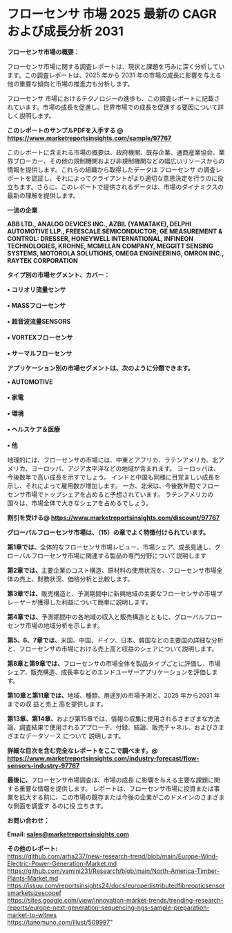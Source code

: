 # フローセンサ 市場 2025 最新の CAGR および成長分析 2031

<strong><b>フローセンサ市場の概要：</b></strong>

フローセンサ市場に関する調査レポートは、現状と課題を巧みに深く分析しています。この調査レポートは、2025 年から 2031 年の市場の成長に影響を与える他の重要な傾向と市場の推進力も分析します。

フローセンサ 市場におけるテクノロジーの進歩も、この調査レポートに記載されています。市場の成長を促進し、世界市場での成長を促進する要因について詳しく説明します。

<strong>このレポートのサンプルPDFを入手する @ <a href=https://www.marketreportsinsights.com/sample/97767>https://www.marketreportsinsights.com/sample/97767</a></strong>

このレポートに含まれる市場の概要は、政府機関、既存企業、通商産業協会、業界ブローカー、その他の規制機関および非規制機関などの幅広いリソースからの情報を提供します。これらの組織から取得したデータは フローセンサ の調査レポートを認証し、それによってクライアントがより適切な意思決定を行うのに役立ちます。さらに、このレポートで提供されるデータは、市場のダイナミクスの最新の理解を提供します。

<strong>一流の企業</strong>

<strong><b>ABB LTD., ANALOG DEVICES INC., AZBIL (YAMATAKE), DELPHI AUTOMOTIVE LLP., FREESCALE SEMICONDUCTOR, GE MEASUREMENT & CONTROL: DRESSER, HONEYWELL INTERNATIONAL, INFINEON TECHNOLOGIES, KROHNE, MCMILLAN COMPANY, MEGGITT SENSING SYSTEMS, MOTOROLA SOLUTIONS, OMEGA ENGINEERING, OMRON INC., RAYTEK CORPORATION</b></strong>

<strong><b>タイプ別の市場セグメント、カバー：</b></strong>

<strong>• コリオリ流量センサ<br><br>• MASSフローセンサ<br><br>• 超音波流量SENSORS<br><br>• VORTEXフローセンサ<br><br>• サーマルフローセンサ</strong>

<strong><b>アプリケーション別の市場セグメントは、次のように分類できます。</b></strong>

<strong>• AUTOMOTIVE<br><br>• 家電<br><br>• 環境<br><br>• ヘルスケア＆医療<br><br>• 他</strong>

 地理的には、フローセンサの市場には、中東とアフリカ、ラテンアメリカ、北アメリカ、ヨーロッパ、アジア太平洋などの地域が含まれます。 ヨーロッパは、今後数年で高い成長を示すでしょう。 インドと中国も同様に目覚ましい成長を示し、それによって雇用数が増加します。 一方、北米は、今後数年間でフローセンサ市場でトップシェアを占めると予想されています。 ラテンアメリカの国々は、市場全体で大きなシェアを占めるでしょう。

<strong>割引を受ける@ <a href=https://www.marketreportsinsights.com/discount/97767>https://www.marketreportsinsights.com/discount/97767</a></strong>

<strong><b>グローバルフローセンサ市場は、（15）の章でよく特徴付けられています。</b></strong>

<strong><b>第</b></strong><strong><b>1章では、</b></strong>全体的なフローセンサ市場レビュー、市場シェア、成長見通し、グローバルフローセンサ市場に関連する製品の専門分野について説明します

<strong><b>第2章では、</b></strong>主要企業のコスト構造、原材料の使用状況を、フローセンサ市場全体の売上、財務状況、価格分析と比較します。

<strong><b>第3章では、</b></strong>販売構造と、予測期間中に新興地域の主要なフローセンサの市場プレーヤーが獲得した利益について簡単に説明します。

<strong><b>第4章では、</b></strong>予測期間中の各地域の収入と販売構造とともに、グローバルフローセンサ市場の地域分析を示します。

<strong><b>第5、6、7章では、</b></strong>米国、中国、ドイツ、日本、韓国などの主要国の詳細な分析と、フローセンサの市場における売上高と収益のシェアについて説明します。

<strong><b>第8章と第9章では、</b></strong>フローセンサの市場全体を製品タイプごとに評価し、市場シェア、販売構造、成長率などのエンドユーザーアプリケーションを評価します。

<strong><b>第10章と第11章では、</b></strong>地域、種類、用途別の市場予測と、2025 年から2031 年までの収 益と売上 高を提供します。

<strong><b>第13章、第14章、</b></strong>および第15章では、情報の収集に使用されるさまざまな方法論、調査結果で使用されるアプローチ、付録、結論、販売チャネル、およびさまざまなデータソース について 説明します。

<strong>詳細な目次を含む完全なレポートをここで調べます。@ <a href=https://www.marketreportsinsights.com/industry-forecast/flow-sensors-industry-97767>https://www.marketreportsinsights.com/industry-forecast/flow-sensors-industry-97767</a></strong>

<strong><b>最後に、</b></strong>フローセンサ市場調査は、市場の成長 に影響を</a>与える主要な課題に関する重要な情報を提供します。 レポートは、フローセンサ市場に投資または事業を拡大する前に、この市場の既存または今後の企業がこのドメインのさまざまな側面を調査す るのに役 立ちます。

<strong><b>お問い合わせ：</b></strong>

<strong>Email: </strong><a href=mailto:sales@marketreportsinsights.com><strong>sales@marketreportsinsights.com</strong></a>

<strong>その他のレポート:</strong>
<br>
<a href=https://github.com/arha237/new-research-trend/blob/main/Europe-Wind-Electric-Power-Generation-Market.md>https://github.com/arha237/new-research-trend/blob/main/Europe-Wind-Electric-Power-Generation-Market.md</a>
<br>
<a href=https://github.com/yamini231/Research/blob/main/North-America-Timber-Plants-Market.md>https://github.com/yamini231/Research/blob/main/North-America-Timber-Plants-Market.md</a>
<br>
<a href=https://issuu.com/reportsinsights24/docs/europedistributedfibreopticsensorsmarketsizescopef>https://issuu.com/reportsinsights24/docs/europedistributedfibreopticsensorsmarketsizescopef</a>
<br>
<a href=https://sites.google.com/view/innovation-market-trends/trending-research-reports/europe-next-generation-sequencing-ngs-sample-preparation-market-to-witnes>https://sites.google.com/view/innovation-market-trends/trending-research-reports/europe-next-generation-sequencing-ngs-sample-preparation-market-to-witnes</a>
<br>
<a href=https://tanomuno.com/illust/509997>https://tanomuno.com/illust/509997</a>"
